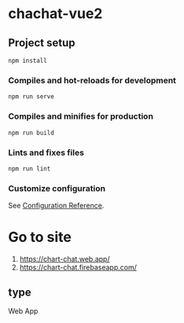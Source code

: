 # chachat-vue2

## Project setup
```
npm install
```

### Compiles and hot-reloads for development
```
npm run serve
```

### Compiles and minifies for production
```
npm run build
```

### Lints and fixes files
```
npm run lint
```

### Customize configuration
See [Configuration Reference](https://cli.vuejs.org/config/).

# Go to site
1. https://chart-chat.web.app/
2. https://chart-chat.firebaseapp.com/

## type
Web App

